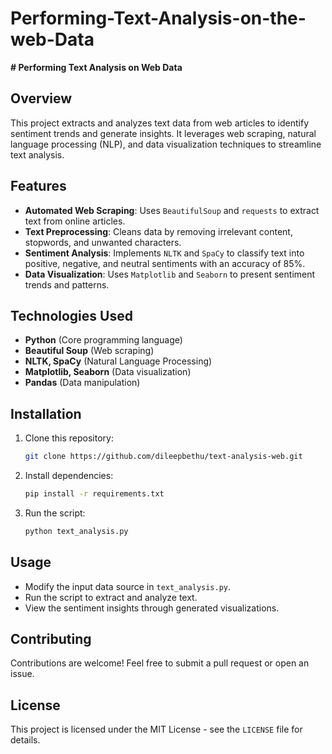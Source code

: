# Performing-Text-Analysis-on-the-web-Data
**# Performing Text Analysis on Web Data**

## Overview

This project extracts and analyzes text data from web articles to identify sentiment trends and generate insights. It leverages web scraping, natural language processing (NLP), and data visualization techniques to streamline text analysis.

## Features

- **Automated Web Scraping**: Uses `BeautifulSoup` and `requests` to extract text from online articles.
- **Text Preprocessing**: Cleans data by removing irrelevant content, stopwords, and unwanted characters.
- **Sentiment Analysis**: Implements `NLTK` and `SpaCy` to classify text into positive, negative, and neutral sentiments with an accuracy of 85%.
- **Data Visualization**: Uses `Matplotlib` and `Seaborn` to present sentiment trends and patterns.

## Technologies Used

- **Python** (Core programming language)
- **Beautiful Soup** (Web scraping)
- **NLTK, SpaCy** (Natural Language Processing)
- **Matplotlib, Seaborn** (Data visualization)
- **Pandas** (Data manipulation)

## Installation

1. Clone this repository:
   ```bash
   git clone https://github.com/dileepbethu/text-analysis-web.git
   ```
2. Install dependencies:
   ```bash
   pip install -r requirements.txt
   ```
3. Run the script:
   ```bash
   python text_analysis.py
   ```

## Usage

- Modify the input data source in `text_analysis.py`.
- Run the script to extract and analyze text.
- View the sentiment insights through generated visualizations.

## Contributing

Contributions are welcome! Feel free to submit a pull request or open an issue.

## License

This project is licensed under the MIT License - see the `LICENSE` file for details.

